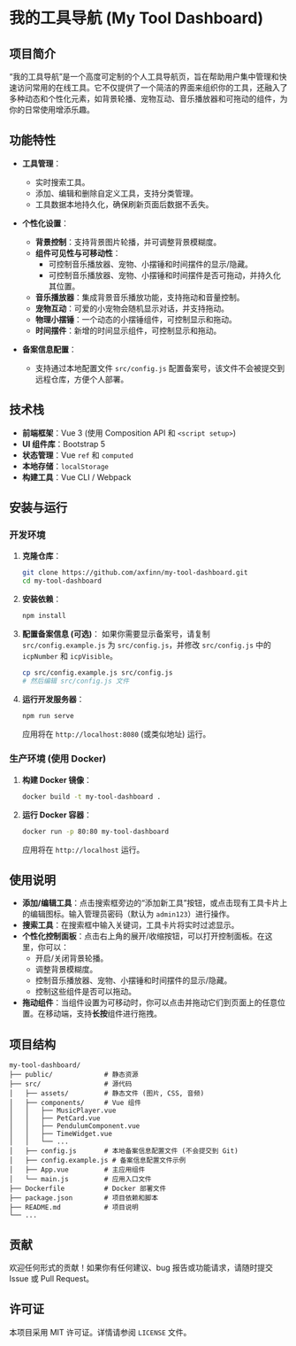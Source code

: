 # 我的工具导航 (My Tool Dashboard)

## 项目简介

“我的工具导航”是一个高度可定制的个人工具导航页，旨在帮助用户集中管理和快速访问常用的在线工具。它不仅提供了一个简洁的界面来组织你的工具，还融入了多种动态和个性化元素，如背景轮播、宠物互动、音乐播放器和可拖动的组件，为你的日常使用增添乐趣。

## 功能特性

- **工具管理**：
  - 实时搜索工具。
  - 添加、编辑和删除自定义工具，支持分类管理。
  - 工具数据本地持久化，确保刷新页面后数据不丢失。

- **个性化设置**：
  - **背景控制**：支持背景图片轮播，并可调整背景模糊度。
  - **组件可见性与可移动性**：
    - 可控制音乐播放器、宠物、小摆锤和时间摆件的显示/隐藏。
    - 可控制音乐播放器、宠物、小摆锤和时间摆件是否可拖动，并持久化其位置。
  - **音乐播放器**：集成背景音乐播放功能，支持拖动和音量控制。
  - **宠物互动**：可爱的小宠物会随机显示对话，并支持拖动。
  - **物理小摆锤**：一个动态的小摆锤组件，可控制显示和拖动。
  - **时间摆件**：新增的时间显示组件，可控制显示和拖动。

- **备案信息配置**：
  - 支持通过本地配置文件 `src/config.js` 配置备案号，该文件不会被提交到远程仓库，方便个人部署。

## 技术栈

- **前端框架**：Vue 3 (使用 Composition API 和 `<script setup>`) 
- **UI 组件库**：Bootstrap 5
- **状态管理**：Vue `ref` 和 `computed`
- **本地存储**：`localStorage`
- **构建工具**：Vue CLI / Webpack

## 安装与运行

### 开发环境

1.  **克隆仓库**：
    ```bash
    git clone https://github.com/axfinn/my-tool-dashboard.git
    cd my-tool-dashboard
    ```
2.  **安装依赖**：
    ```bash
    npm install
    ```
3.  **配置备案信息 (可选)**：
    如果你需要显示备案号，请复制 `src/config.example.js` 为 `src/config.js`，并修改 `src/config.js` 中的 `icpNumber` 和 `icpVisible`。
    ```bash
    cp src/config.example.js src/config.js
    # 然后编辑 src/config.js 文件
    ```
4.  **运行开发服务器**：
    ```bash
    npm run serve
    ```
    应用将在 `http://localhost:8080` (或类似地址) 运行。

### 生产环境 (使用 Docker)

1.  **构建 Docker 镜像**：
    ```bash
    docker build -t my-tool-dashboard .
    ```
2.  **运行 Docker 容器**：
    ```bash
    docker run -p 80:80 my-tool-dashboard
    ```
    应用将在 `http://localhost` 运行。

## 使用说明

- **添加/编辑工具**：点击搜索框旁边的“添加新工具”按钮，或点击现有工具卡片上的编辑图标。输入管理员密码（默认为 `admin123`）进行操作。
- **搜索工具**：在搜索框中输入关键词，工具卡片将实时过滤显示。
- **个性化控制面板**：点击右上角的展开/收缩按钮，可以打开控制面板。在这里，你可以：
  - 开启/关闭背景轮播。
  - 调整背景模糊度。
  - 控制音乐播放器、宠物、小摆锤和时间摆件的显示/隐藏。
  - 控制这些组件是否可以拖动。
- **拖动组件**：当组件设置为可移动时，你可以点击并拖动它们到页面上的任意位置。在移动端，支持**长按**组件进行拖拽。

## 项目结构

```
my-tool-dashboard/
├── public/             # 静态资源
├── src/                # 源代码
│   ├── assets/         # 静态文件 (图片, CSS, 音频)
│   ├── components/     # Vue 组件
│   │   ├── MusicPlayer.vue
│   │   ├── PetCard.vue
│   │   ├── PendulumComponent.vue
│   │   ├── TimeWidget.vue
│   │   └── ...
│   ├── config.js       # 本地备案信息配置文件 (不会提交到 Git)
│   ├── config.example.js # 备案信息配置文件示例
│   ├── App.vue         # 主应用组件
│   └── main.js         # 应用入口文件
├── Dockerfile          # Docker 部署文件
├── package.json        # 项目依赖和脚本
├── README.md           # 项目说明
└── ...
```

## 贡献

欢迎任何形式的贡献！如果你有任何建议、bug 报告或功能请求，请随时提交 Issue 或 Pull Request。

## 许可证

本项目采用 MIT 许可证。详情请参阅 `LICENSE` 文件。